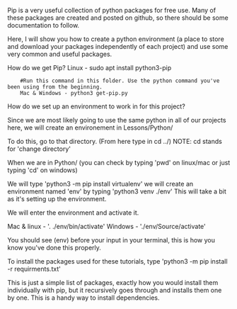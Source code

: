Pip is a very useful collection of python packages for free use. Many of these packages are created and posted on github, so there should be some documentation to follow. 

Here, I will show you how to create a python environment (a place to store and download your packages independently of each project) and use some very common and useful packages. 

How do we get Pip?
        Linux - sudo apt install python3-pip

        #Run this command in this folder. Use the python command you've been using from the beginning.
        Mac & Windows - python3 get-pip.py

How do we set up an environment to work in for this project?

Since we are most likely going to use the same python in all of our projects here, we will create an environement in Lessons/Python/

To do this, go to that directory. (From here type in cd ../) NOTE: cd stands for 'change directory'

When we are in Python/ (you can check by typing 'pwd' on linux/mac or just typing 'cd' on windows)

We will type 'python3 -m pip install virtualenv'
we will create an environment named 'env' by typing 'python3 venv ./env' This will take a bit as it's setting up the environment.

We will enter the environment and activate it.

Mac & linux - '. ./env/bin/activate'
Windows - './env/Source/activate'


You should see (env) before your input in your terminal, this is how you know you've done this properly.

To install the packages used for these tutorials, type 'python3 -m pip install -r requirments.txt'

This is just a simple list of packages, exactly how you would install them individually with pip, but it recursively goes through and installs them one by one. This is a handy way to install dependencies.
